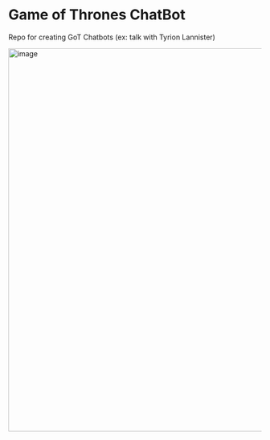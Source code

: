 # Game of Thrones ChatBot
Repo for creating GoT Chatbots (ex: talk with Tyrion Lannister)

<img width="762" alt="image" src="https://github.com/parker84/got-chat/assets/12496987/fe071dcc-3d7a-4edc-a1ed-647cce1ce88b">

